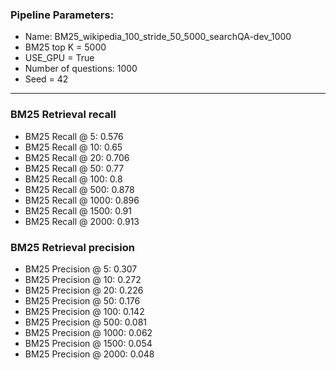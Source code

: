 ### Pipeline Parameters:
* Name: BM25_wikipedia_100_stride_50_5000_searchQA-dev_1000
* BM25 top K = 5000
* USE_GPU = True
* Number of questions: 1000
* Seed = 42
------
### BM25 Retrieval recall 
* BM25 Recall @ 5: 0.576
* BM25 Recall @ 10: 0.65
* BM25 Recall @ 20: 0.706
* BM25 Recall @ 50: 0.77
* BM25 Recall @ 100: 0.8
* BM25 Recall @ 500: 0.878
* BM25 Recall @ 1000: 0.896
* BM25 Recall @ 1500: 0.91
* BM25 Recall @ 2000: 0.913
### BM25 Retrieval precision 
* BM25 Precision @ 5: 0.307
* BM25 Precision @ 10: 0.272
* BM25 Precision @ 20: 0.226
* BM25 Precision @ 50: 0.176
* BM25 Precision @ 100: 0.142
* BM25 Precision @ 500: 0.081
* BM25 Precision @ 1000: 0.062
* BM25 Precision @ 1500: 0.054
* BM25 Precision @ 2000: 0.048
